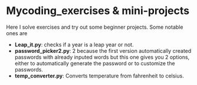 # Mycoding_exercises & mini-projects
Here I solve exercises and try out some beginner projects. Some notable ones are
- **Leap_it.py**: checks if a year is a leap year or not.
- **password_picker2.py**: 2 because the first version automatically created passwords with already inputed words but this one gives you 2 options, either to automatically generate the password or to customize the passwords.
- **temp_converter.py**: Converts temperature from fahrenheit to celsius.
